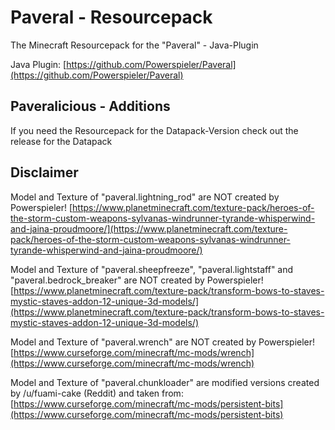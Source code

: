 # Paveral - Resourcepack
The Minecraft Resourcepack for the "Paveral" - Java-Plugin

Java Plugin: [https://github.com/Powerspieler/Paveral](https://github.com/Powerspieler/Paveral)

## Paveralicious - Additions
If you need the Resourcepack for the Datapack-Version check out the release for the Datapack

## Disclaimer
Model and Texture of "paveral.lightning_rod" are NOT created by Powerspieler!
[https://www.planetminecraft.com/texture-pack/heroes-of-the-storm-custom-weapons-sylvanas-windrunner-tyrande-whisperwind-and-jaina-proudmoore/](https://www.planetminecraft.com/texture-pack/heroes-of-the-storm-custom-weapons-sylvanas-windrunner-tyrande-whisperwind-and-jaina-proudmoore/)

Model and Texture of "paveral.sheepfreeze", "paveral.lightstaff" and "paveral.bedrock_breaker" are NOT created by Powerspieler!
[https://www.planetminecraft.com/texture-pack/transform-bows-to-staves-mystic-staves-addon-12-unique-3d-models/](https://www.planetminecraft.com/texture-pack/transform-bows-to-staves-mystic-staves-addon-12-unique-3d-models/)

Model and Texture of "paveral.wrench" are NOT created by Powerspieler!
[https://www.curseforge.com/minecraft/mc-mods/wrench](https://www.curseforge.com/minecraft/mc-mods/wrench)

Model and Texture of "paveral.chunkloader" are modified versions created by /u/fuami-cake (Reddit) and taken from:
[https://www.curseforge.com/minecraft/mc-mods/persistent-bits](https://www.curseforge.com/minecraft/mc-mods/persistent-bits)
